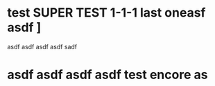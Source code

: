 # test SUPER TEST 1-1-1 last oneasf asdf ]

asdf asdf 
asdf asdf sadf 

# asdf asdf asdf asdf  test encore as